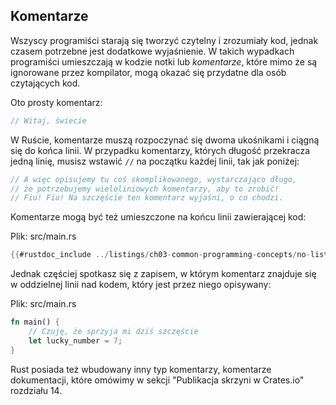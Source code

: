 ## Komentarze

Wszyscy programiści starają się tworzyć czytelny i zrozumiały kod,
jednak czasem potrzebne jest dodatkowe wyjaśnienie. W takich wypadkach
programiści umieszczają w kodzie notki lub *komentarze*, które mimo że
są ignorowane przez kompilator, mogą okazać się przydatne dla osób
czytających kod.

Oto prosty komentarz:

```rust
// Witaj, świecie
```

W Ruście, komentarze muszą rozpoczynać się dwoma ukośnikami i ciągną się
do końca linii. W przypadku komentarzy, których długość przekracza jedną
linię, musisz wstawić `//` na początku każdej linii, tak jak poniżej:

```rust
// A więc opisujemy tu coś skomplikowanego, wystarczająco długo,
// że potrzebujemy wieloliniowych komentarzy, aby to zrobić!
// Fiu! Fiu! Na szczęście ten komentarz wyjaśni, o co chodzi.
```

Komentarze mogą być też umieszczone na końcu linii zawierającej kod:

<span class="filename">Plik: src/main.rs</span>

```rust
{{#rustdoc_include ../listings/ch03-common-programming-concepts/no-listing-24-comments-end-of-line/src/main.rs}}
```

Jednak częściej spotkasz się z zapisem, w którym komentarz znajduje się
w oddzielnej linii nad kodem, który jest przez niego opisywany:

<span class="filename">Plik: src/main.rs</span>

```rust
fn main() {
    // Czuję, że sprzyja mi dziś szczęście
    let lucky_number = 7;
}
```

Rust posiada też wbudowany inny typ komentarzy, komentarze dokumentacji,
które omówimy w sekcji "Publikacja skrzyni w Crates.io" rozdziału 14.
